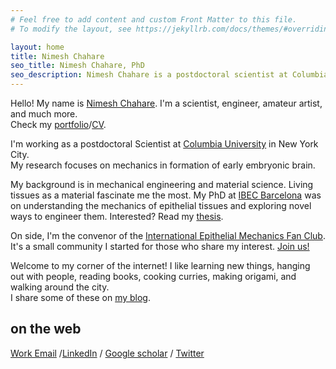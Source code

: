 ```yaml
---
# Feel free to add content and custom Front Matter to this file.
# To modify the layout, see https://jekyllrb.com/docs/themes/#overriding-theme-defaults

layout: home
title: Nimesh Chahare
seo_title: Nimesh Chahare, PhD
seo_description: Nimesh Chahare is a postdoctoral scientist at Columbia University in New York. His research focuses on the intersection of mechanical engineering and developmental biology, specifically exploring the morphogenesis of early embryonic brain.
---
```


Hello! My name is [Nimesh Chahare](/me). I'm a scientist, engineer, amateur artist, and much more. <br>
Check my [portfolio](/portfolio)/[CV](/cv).

I'm working as a postdoctoral Scientist at [Columbia University](https://nerurkar.bme.columbia.edu/) in New York City.<br>
My research focuses on mechanics in formation of early embryonic brain.

My background is in mechanical engineering and material science. Living tissues as a material fascinate me the most. My PhD at [IBEC Barcelona](https://ibecbarcelona.eu/integrative) was on understanding the mechanics of epithelial tissues and exploring novel ways to engineer them. Interested? Read my [thesis](https://upcommons.upc.edu/handle/2117/401551).

On side, I'm the convenor of the [International Epithelial Mechanics Fan Club](https://twitter.com/EpiMechFC). It's a small community I started for those who share my interest. [Join us!](https://twitter.com/intent/user?screen_name=EpiMechFC)

Welcome to my corner of the internet! I like learning new things, hanging out with people, reading books, cooking curries, making origami, and walking around the city.<br>
I share some of these on [my blog](/journal).<br>

## on the web

[Work Email](mailto:nimesh.c@columbia.edu) /[LinkedIn](https://www.linkedin.com/in/nchahare/) / [Google scholar](https://scholar.google.com/citations?user=g0yOthAAAAAJ&hl=en&oi=ao) / [Twitter](https://twitter.com/onenimesa/)

